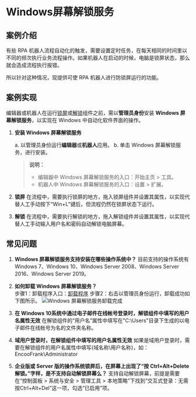 # Windows屏幕解锁服务
## 案例介绍
有些 RPA 机器人流程自动化的触发，需要设置定时任务，在每天相同的时间里以不同的频次执行业务流程操作。如果机器人在启动的时候，电脑是锁屏状态，那么就会造成流程执行报错。

所以针对这种情况，现提供可使 RPA 机器人进行防锁屏运行的功能。

## 案例实现
编辑器或机器人在运行[锁屏](System/Screen/WindowsLockActivity.md)或[解锁](System/Screen/WindowsUnlockActivity.md)组件之前，需以**管理员身份**安装 **Windows 屏幕解锁服务**，以实现在 Windows 中自动化软件界面的操作。
1. **安装 Windows 屏幕解锁服务** 
  
   a. 以管理员身份运行**编辑器**或**机器人**应用。
   b. 单击 Windows 屏幕解锁服务，进行安装。
   >**说明：**
   >- 编辑器中 Windows 屏幕解锁服务的入口：开始主页 > 工具。
   >- 机器人中 Windows 屏幕解锁服务的入口：设置 > 扩展。
   
2. **锁屏**
在流程中，需要执行锁屏的地方，拖入锁屏组件并设置其属性，以实现代替人工手动按下“Win+L”键后，但流程仍然在锁屏状态下运行。

3. **解锁**
在流程中，需要执行解锁的地方，拖入解锁组件并设置其属性，以实现代替人工手动输入用户名和密码自动解锁电脑屏幕。




## 常见问题
1. **Windows 屏幕解锁服务支持安装在哪些操作系统中？**
   目前支持的操作系统有 Windows 7、Windows 10、Windows Server 2008、Windows Server 2016、Windows Server 2019。
2. **如何卸载 Windows 屏幕解锁服务？**   
   步骤1：卸载程序入口：[卸载程序](https://docimages.blob.core.chinacloudapi.cn/images/Studio/Extensions/EncooCredentialProviderUnInstall.bat)
   步骤2：右击以管理员身份运行，卸载成功如下图所示。
   ![Windows 屏幕解锁服务卸载完成](https://docimages.blob.core.chinacloudapi.cn/images/Studio/Extensions/uninstall20201202.png)


3. **在 Windows 10系统中通过电子邮件在线帐号登录时，解锁组件中填写的用户名属性无效** 
   在解锁组件的“用户名”属性中填写在"C:\Users"目录下生成的以电子邮件在线帐号为名的文件夹名称。

4. **域用户登录时，在解锁组件中填写的用户名属性无效**
   如果是域用户登录时，需要在解锁组件的用户名属性中填写{域名称\用户名称}，如：EncooFrank\Administrator

5. **企业版或 Server 版的操作系统锁屏后，在屏幕上出现了“按 Ctrl+Alt+Delete 解锁。”字样，是不支持自动解锁屏幕么？**
    支持自动解锁屏幕，前提是需要在“控制面板 > 系统与安全 > 管理工具 > 本地策略”下找到“交互式登录：无需按Ctrl+Alt+Del”这一项，勾选“已启用”项。